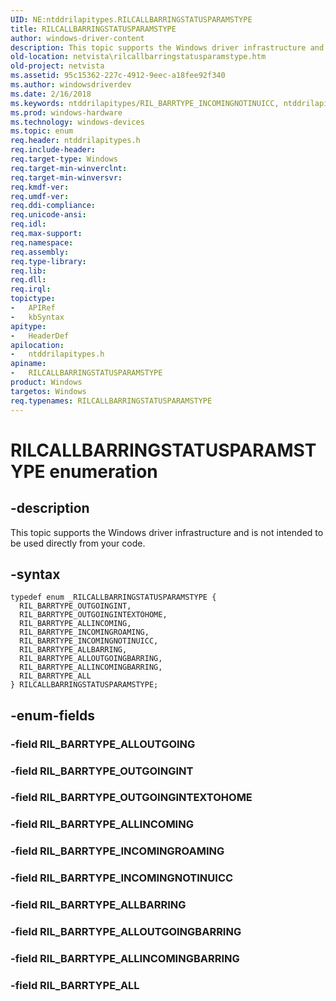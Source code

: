 ```yaml
---
UID: NE:ntddrilapitypes.RILCALLBARRINGSTATUSPARAMSTYPE
title: RILCALLBARRINGSTATUSPARAMSTYPE
author: windows-driver-content
description: This topic supports the Windows driver infrastructure and is not intended to be used directly from your code.
old-location: netvista\rilcallbarringstatusparamstype.htm
old-project: netvista
ms.assetid: 95c15362-227c-4912-9eec-a18fee92f340
ms.author: windowsdriverdev
ms.date: 2/16/2018
ms.keywords: ntddrilapitypes/RIL_BARRTYPE_INCOMINGNOTINUICC, ntddrilapitypes/RIL_BARRTYPE_ALLOUTGOINGBARRING, RILCALLBARRINGSTATUSPARAMSTYPE, RIL_BARRTYPE_ALLINCOMING, RIL_BARRTYPE_ALLOUTGOINGBARRING, RIL_BARRTYPE_ALLBARRING, RIL_BARRTYPE_ALL, ntddrilapitypes/RILCALLBARRINGSTATUSPARAMSTYPE, ntddrilapitypes/RIL_BARRTYPE_ALLINCOMINGBARRING, RIL_BARRTYPE_INCOMINGNOTINUICC, RIL_BARRTYPE_OUTGOINGINT, netvista.rilcallbarringstatusparamstype, ntddrilapitypes/RIL_BARRTYPE_OUTGOINGINT, ntddrilapitypes/RIL_BARRTYPE_INCOMINGROAMING, RIL_BARRTYPE_OUTGOINGINTEXTOHOME, ntddrilapitypes/RIL_BARRTYPE_ALL, ntddrilapitypes/RIL_BARRTYPE_OUTGOINGINTEXTOHOME, ntddrilapitypes/RIL_BARRTYPE_ALLBARRING, RIL_BARRTYPE_INCOMINGROAMING, ntddrilapitypes/RIL_BARRTYPE_ALLINCOMING, RILCALLBARRINGSTATUSPARAMSTYPE enumeration [Network Drivers Starting with Windows Vista], RIL_BARRTYPE_ALLINCOMINGBARRING
ms.prod: windows-hardware
ms.technology: windows-devices
ms.topic: enum
req.header: ntddrilapitypes.h
req.include-header: 
req.target-type: Windows
req.target-min-winverclnt: 
req.target-min-winversvr: 
req.kmdf-ver: 
req.umdf-ver: 
req.ddi-compliance: 
req.unicode-ansi: 
req.idl: 
req.max-support: 
req.namespace: 
req.assembly: 
req.type-library: 
req.lib: 
req.dll: 
req.irql: 
topictype:
-	APIRef
-	kbSyntax
apitype:
-	HeaderDef
apilocation:
-	ntddrilapitypes.h
apiname:
-	RILCALLBARRINGSTATUSPARAMSTYPE
product: Windows
targetos: Windows
req.typenames: RILCALLBARRINGSTATUSPARAMSTYPE
---
```


# RILCALLBARRINGSTATUSPARAMSTYPE enumeration


## -description


This topic supports the Windows driver infrastructure and is not intended to be used directly from your code.


## -syntax


````
typedef enum _RILCALLBARRINGSTATUSPARAMSTYPE { 
  RIL_BARRTYPE_OUTGOINGINT,
  RIL_BARRTYPE_OUTGOINGINTEXTOHOME,
  RIL_BARRTYPE_ALLINCOMING,
  RIL_BARRTYPE_INCOMINGROAMING,
  RIL_BARRTYPE_INCOMINGNOTINUICC,
  RIL_BARRTYPE_ALLBARRING,
  RIL_BARRTYPE_ALLOUTGOINGBARRING,
  RIL_BARRTYPE_ALLINCOMINGBARRING,
  RIL_BARRTYPE_ALL
} RILCALLBARRINGSTATUSPARAMSTYPE;
````


## -enum-fields




### -field RIL_BARRTYPE_ALLOUTGOING


### -field RIL_BARRTYPE_OUTGOINGINT


### -field RIL_BARRTYPE_OUTGOINGINTEXTOHOME


### -field RIL_BARRTYPE_ALLINCOMING


### -field RIL_BARRTYPE_INCOMINGROAMING


### -field RIL_BARRTYPE_INCOMINGNOTINUICC


### -field RIL_BARRTYPE_ALLBARRING


### -field RIL_BARRTYPE_ALLOUTGOINGBARRING


### -field RIL_BARRTYPE_ALLINCOMINGBARRING


### -field RIL_BARRTYPE_ALL

